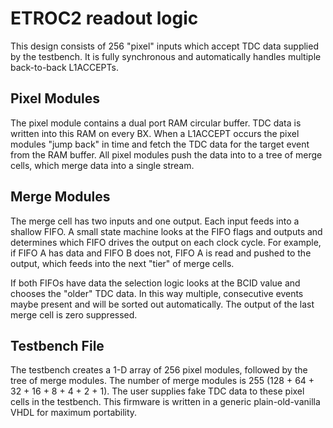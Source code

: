 # ETROC2 readout logic

This design consists of 256 "pixel" inputs which accept TDC data supplied by the testbench. It is fully synchronous and automatically handles multiple back-to-back L1ACCEPTs.

## Pixel Modules

The pixel module contains a dual port RAM circular buffer. TDC data is written into this RAM on every BX. When a L1ACCEPT occurs the pixel modules "jump back" in time and fetch the TDC data for the target event from the RAM buffer. All pixel modules push the data into to a tree of merge cells, which merge data into a single stream.

## Merge Modules

The merge cell has two inputs and one output. Each input feeds into a shallow FIFO. A small state machine looks at the FIFO flags and outputs and determines which FIFO drives the output on each clock cycle. For example, if FIFO A has data and FIFO B does not, FIFO A is read and pushed to the output, which feeds into the next "tier" of merge cells.

If both FIFOs have data the selection logic looks at the BCID value and chooses the "older" TDC data. In this way multiple, consecutive events maybe present and will be sorted out automatically. The output of the last merge cell is zero suppressed.

## Testbench File

The testbench creates a 1-D array of 256 pixel modules, followed by the tree of merge modules. The number of merge modules is 255 (128 + 64 + 32 + 16 + 8 + 4 + 2 + 1). The user supplies fake TDC data to these pixel cells in the testbench. This firmware is written in a generic plain-old-vanilla VHDL for maximum portability.





